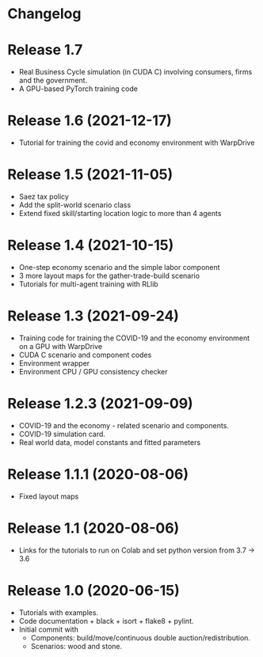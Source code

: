 # Changelog

# Release 1.7
- Real Business Cycle simulation (in CUDA C) involving consumers, firms and the government.
- A GPU-based PyTorch training code

# Release 1.6 (2021-12-17)
- Tutorial for training the covid and economy environment with WarpDrive

# Release 1.5 (2021-11-05)
- Saez tax policy
- Add the split-world scenario class
- Extend fixed skill/starting location logic to more than 4 agents
 
# Release 1.4 (2021-10-15)
- One-step economy scenario and the simple labor component
- 3 more layout maps for the gather-trade-build scenario
- Tutorials for multi-agent training with RLlib

# Release 1.3 (2021-09-24)
- Training code for training the COVID-19 and the economy environment on a GPU with WarpDrive
- CUDA C scenario and component codes
- Environment wrapper
- Environment CPU / GPU consistency checker

# Release 1.2.3 (2021-09-09)
- COVID-19 and the economy - related scenario and components.
- COVID-19 simulation card.
- Real world data, model constants and fitted parameters

# Release 1.1.1 (2020-08-06)
- Fixed layout maps

# Release 1.1 (2020-08-06)
- Links for the tutorials to run on Colab and set python version from 3.7 -> 3.6

# Release 1.0 (2020-06-15)
- Tutorials with examples.
- Code documentation + black + isort + flake8 + pylint.
- Initial commit with
  - Components: build/move/continuous double auction/redistribution.
  - Scenarios: wood and stone.